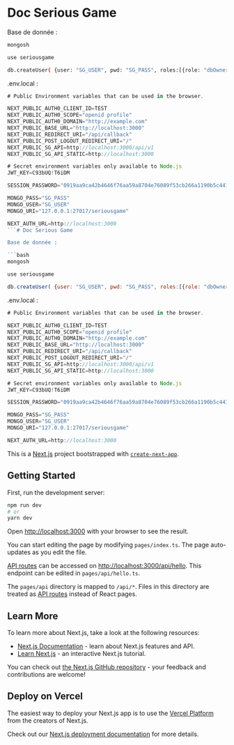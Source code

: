 # Doc Serious Game

Base de donnée :

```bash
mongosh

use seriousgame

db.createUser( {user: "SG_USER", pwd: "SG_PASS", roles:[{role: "dbOwner" , db:"seriousgame"}]})
```

.env.local :

```jsx
# Public Environment variables that can be used in the browser.

NEXT_PUBLIC_AUTH0_CLIENT_ID=TEST
NEXT_PUBLIC_AUTH0_SCOPE="openid profile"
NEXT_PUBLIC_AUTH0_DOMAIN="http://example.com"
NEXT_PUBLIC_BASE_URL="http://localhost:3000"
NEXT_PUBLIC_REDIRECT_URI="/api/callback"
NEXT_PUBLIC_POST_LOGOUT_REDIRECT_URI="/"
NEXT_PUBLIC_SG_API=http://localhost:3000/api/v1
NEXT_PUBLIC_SG_API_STATIC=http://localhost:3000

# Secret environment variables only available to Node.js
JWT_KEY=C93bUQ!T6iDM

SESSION_PASSWORD="0919aa9ca42b4646f76aa59a8704e76089f53cb266a1190b5c4419cd1bafbf27"

MONGO_PASS="SG_PASS"
MONGO_USER="SG_USER"
MONGO_URI="127.0.0.1:27017/seriousgame"

NEXT_AUTH_URL=http://localhost:3000
```# Doc Serious Game

Base de donnée :

```bash
mongosh

use seriousgame

db.createUser( {user: "SG_USER", pwd: "SG_PASS", roles:[{role: "dbOwner" , db:"seriousgame"}]})
```

.env.local :

```jsx
# Public Environment variables that can be used in the browser.

NEXT_PUBLIC_AUTH0_CLIENT_ID=TEST
NEXT_PUBLIC_AUTH0_SCOPE="openid profile"
NEXT_PUBLIC_AUTH0_DOMAIN="http://example.com"
NEXT_PUBLIC_BASE_URL="http://localhost:3000"
NEXT_PUBLIC_REDIRECT_URI="/api/callback"
NEXT_PUBLIC_POST_LOGOUT_REDIRECT_URI="/"
NEXT_PUBLIC_SG_API=http://localhost:3000/api/v1
NEXT_PUBLIC_SG_API_STATIC=http://localhost:3000

# Secret environment variables only available to Node.js
JWT_KEY=C93bUQ!T6iDM

SESSION_PASSWORD="0919aa9ca42b4646f76aa59a8704e76089f53cb266a1190b5c4419cd1bafbf27"

MONGO_PASS="SG_PASS"
MONGO_USER="SG_USER"
MONGO_URI="127.0.0.1:27017/seriousgame"

NEXT_AUTH_URL=http://localhost:3000
```

This is a [Next.js](https://nextjs.org/) project bootstrapped
with [`create-next-app`](https://github.com/vercel/next.js/tree/canary/packages/create-next-app).

## Getting Started

First, run the development server:

```bash
npm run dev
# or
yarn dev
```

Open [http://localhost:3000](http://localhost:3000) with your browser to see the result.

You can start editing the page by modifying `pages/index.ts`. The page auto-updates as you edit the file.

[API routes](https://nextjs.org/docs/api-routes/introduction) can be accessed
on [http://localhost:3000/api/hello](http://localhost:3000/api/hello). This endpoint can be edited
in `pages/api/hello.ts`.

The `pages/api` directory is mapped to `/api/*`. Files in this directory are treated
as [API routes](https://nextjs.org/docs/api-routes/introduction) instead of React pages.

## Learn More

To learn more about Next.js, take a look at the following resources:

- [Next.js Documentation](https://nextjs.org/docs) - learn about Next.js features and API.
- [Learn Next.js](https://nextjs.org/learn) - an interactive Next.js tutorial.

You can check out [the Next.js GitHub repository](https://github.com/vercel/next.js/) - your feedback and contributions
are welcome!

## Deploy on Vercel

The easiest way to deploy your Next.js app is to use
the [Vercel Platform](https://vercel.com/new?utm_medium=default-template&filter=next.js&utm_source=create-next-app&utm_campaign=create-next-app-readme)
from the creators of Next.js.

Check out our [Next.js deployment documentation](https://nextjs.org/docs/deployment) for more details.
